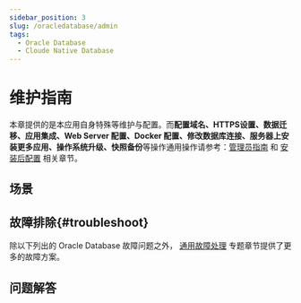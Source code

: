 ```yaml
---
sidebar_position: 3
slug: /oracledatabase/admin
tags:
  - Oracle Database
  - Cloude Native Database
---
```


# 维护指南

本章提供的是本应用自身特殊等维护与配置。而**配置域名、HTTPS设置、数据迁移、应用集成、Web Server 配置、Docker 配置、修改数据库连接、服务器上安装更多应用、操作系统升级、快照备份**等操作通用操作请参考：[管理员指南](../administrator) 和 [安装后配置](../install/setup/) 相关章节。

## 场景

## 故障排除{#troubleshoot}

除以下列出的 Oracle Database 故障问题之外， [通用故障处理](../troubleshoot) 专题章节提供了更多的故障方案。 

## 问题解答
